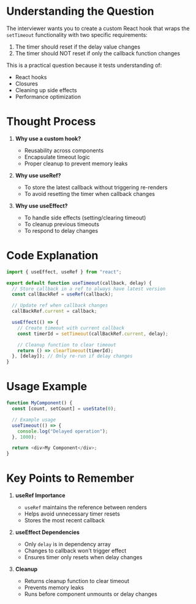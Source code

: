 # Understanding the Question

The interviewer wants you to create a custom React hook that wraps the `setTimeout` functionality with two specific requirements:

1. The timer should reset if the delay value changes
2. The timer should NOT reset if only the callback function changes

This is a practical question because it tests understanding of:

- React hooks
- Closures
- Cleaning up side effects
- Performance optimization

# Thought Process

1. **Why use a custom hook?**

   - Reusability across components
   - Encapsulate timeout logic
   - Proper cleanup to prevent memory leaks

2. **Why use useRef?**

   - To store the latest callback without triggering re-renders
   - To avoid resetting the timer when callback changes

3. **Why use useEffect?**
   - To handle side effects (setting/clearing timeout)
   - To cleanup previous timeouts
   - To respond to delay changes

# Code Explanation

```javascript
import { useEffect, useRef } from "react";

export default function useTimeout(callback, delay) {
  // Store callback in a ref to always have latest version
  const callBackRef = useRef(callback);

  // Update ref when callback changes
  callBackRef.current = callback;

  useEffect(() => {
    // Create timeout with current callback
    const timerId = setTimeout(callBackRef.current, delay);

    // Cleanup function to clear timeout
    return () => clearTimeout(timerId);
  }, [delay]); // Only re-run if delay changes
}
```

# Usage Example

```javascript
function MyComponent() {
  const [count, setCount] = useState(0);

  // Example usage
  useTimeout(() => {
    console.log("Delayed operation");
  }, 1000);

  return <div>My Component</div>;
}
```

# Key Points to Remember

1. **useRef Importance**

   - `useRef` maintains the reference between renders
   - Helps avoid unnecessary timer resets
   - Stores the most recent callback

2. **useEffect Dependencies**

   - Only `delay` is in dependency array
   - Changes to callback won't trigger effect
   - Ensures timer only resets when delay changes

3. **Cleanup**
   - Returns cleanup function to clear timeout
   - Prevents memory leaks
   - Runs before component unmounts or delay changes
